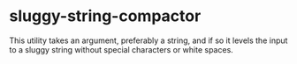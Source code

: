 # sluggy-string-compactor
This utility takes an argument, preferably a string, and if so it levels the input to a sluggy string without special characters or white spaces.
